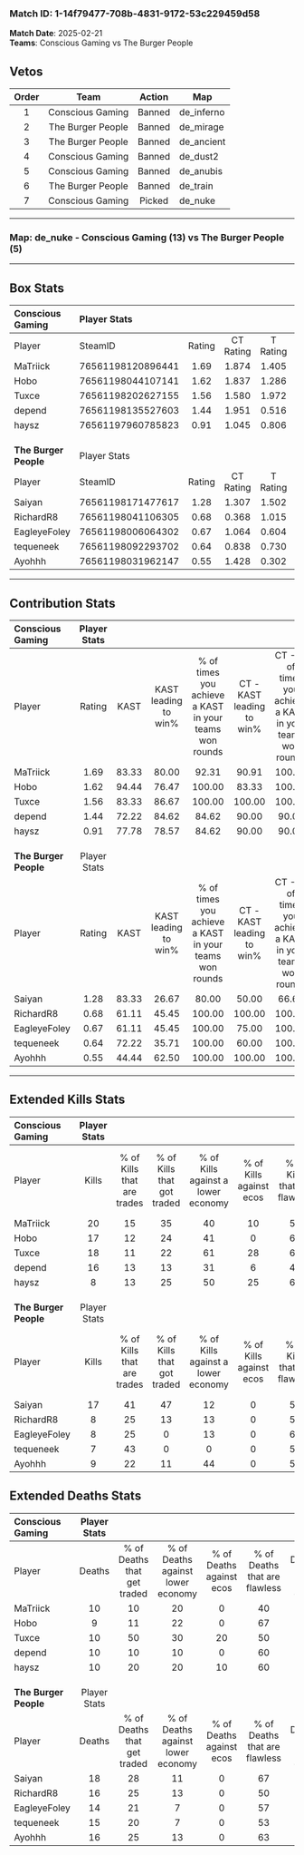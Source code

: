 ### Match ID: 1-14f79477-708b-4831-9172-53c229459d58  
**Match Date**: 2025-02-21  
**Teams**: Conscious Gaming vs The Burger People  

## Vetos  

| Order | Team | Action | Map |
| :---: | :--: | :----: | --- |
| 1 | Conscious Gaming | Banned | de_inferno |
| 2 | The Burger People | Banned | de_mirage |
| 3 | The Burger People | Banned | de_ancient |
| 4 | Conscious Gaming | Banned | de_dust2 |
| 5 | Conscious Gaming | Banned | de_anubis |
| 6 | The Burger People | Banned | de_train |
| 7 | Conscious Gaming | Picked | de_nuke |

---  

### **Map**: de_nuke - Conscious Gaming (13) vs The Burger People (5)  
---  

## Box Stats  

| **Conscious Gaming**  | Player Stats      |        |           |          |       |       |       |         |        |      |     |
| :- | :- | :-: | :-: | :-: | :-: | :-: | :-: | :-: | :-: | :-: | :-: |
| Player                | SteamID           | Rating | CT Rating | T Rating | KAST  |  ADR  | Kills | Assists | Deaths | K/D  | HS% |
| MaTriick              | 76561198120896441 |  1.69  |   1.874   |  1.405   | 83.33 | 103.8 |  20   |    4    |   10   | 2.00 | 45  |
| Hobo                  | 76561198044107141 |  1.62  |   1.837   |  1.286   | 94.44 | 93.9  |  17   |    4    |   9    | 1.89 | 58  |
| Tuxce                 | 76561198202627155 |  1.56  |   1.580   |  1.972   | 83.33 | 88.9  |  18   |    7    |   10   | 1.80 | 44  |
| depend                | 76561198135527603 |  1.44  |   1.951   |  0.516   | 72.22 | 107.2 |  16   |    7    |   10   | 1.60 | 43  |
| haysz                 | 76561197960785823 |  0.91  |   1.045   |  0.806   | 77.78 | 53.8  |   8   |    3    |   10   | 0.80 | 62  |
|                       |                   |        |           |          |       |       |       |         |        |      |     |
|                       |                   |        |           |          |       |       |       |         |        |      |     |
|                       |                   |        |           |          |       |       |       |         |        |      |     |
| **The Burger People** | Player Stats      |        |           |          |       |       |       |         |        |      |     |
| Player                | SteamID           | Rating | CT Rating | T Rating | KAST  |  ADR  | Kills | Assists | Deaths | K/D  | HS% |
| Saiyan                | 76561198171477617 |  1.28  |   1.307   |  1.502   | 83.33 | 97.7  |  17   |    3    |   18   | 0.94 | 76  |
| RichardR8             | 76561198041106305 |  0.68  |   0.368   |  1.015   | 61.11 | 71.7  |   8   |    6    |   16   | 0.50 | 75  |
| EagleyeFoley          | 76561198006064302 |  0.67  |   1.064   |  0.604   | 61.11 | 54.6  |   8   |    3    |   14   | 0.57 | 75  |
| tequeneek             | 76561198092293702 |  0.64  |   0.838   |  0.730   | 72.22 | 41.8  |   7   |    4    |   15   | 0.47 | 42  |
| Ayohhh                | 76561198031962147 |  0.55  |   1.428   |  0.302   | 44.44 | 62.1  |   9   |    2    |   16   | 0.56 | 77  |
---  

## Contribution Stats  

| **Conscious Gaming**  | Player Stats |       |                      |                                                        |                           |                                                             |                          |                                                            |
| :- | :-: | :-: | :-: | :-: | :-: | :-: | :-: | :-: |
| Player                |    Rating    | KAST  | KAST leading to win% | % of times you achieve a KAST in your teams won rounds | CT - KAST leading to win% | CT - % of times you achieve a KAST in your teams won rounds | T - KAST leading to win% | T - % of times you achieve a KAST in your teams won rounds |
| MaTriick              |     1.69     | 83.33 |        80.00         |                         92.31                          |           90.91           |                           100.00                            |          50.00           |                           66.67                            |
| Hobo                  |     1.62     | 94.44 |        76.47         |                         100.00                         |           83.33           |                           100.00                            |          60.00           |                           100.00                           |
| Tuxce                 |     1.56     | 83.33 |        86.67         |                         100.00                         |          100.00           |                           100.00                            |          60.00           |                           100.00                           |
| depend                |     1.44     | 72.22 |        84.62         |                         84.62                          |           90.00           |                            90.00                            |          66.67           |                           66.67                            |
| haysz                 |     0.91     | 77.78 |        78.57         |                         84.62                          |           90.00           |                            90.00                            |          50.00           |                           66.67                            |
|                       |              |       |                      |                                                        |                           |                                                             |                          |                                                            |
|                       |              |       |                      |                                                        |                           |                                                             |                          |                                                            |
|                       |              |       |                      |                                                        |                           |                                                             |                          |                                                            |
| **The Burger People** | Player Stats |       |                      |                                                        |                           |                                                             |                          |                                                            |
| Player                |    Rating    | KAST  | KAST leading to win% | % of times you achieve a KAST in your teams won rounds | CT - KAST leading to win% | CT - % of times you achieve a KAST in your teams won rounds | T - KAST leading to win% | T - % of times you achieve a KAST in your teams won rounds |
| Saiyan                |     1.28     | 83.33 |        26.67         |                         80.00                          |           50.00           |                            66.67                            |          18.18           |                           100.00                           |
| RichardR8             |     0.68     | 61.11 |        45.45         |                         100.00                         |          100.00           |                           100.00                            |          25.00           |                           100.00                           |
| EagleyeFoley          |     0.67     | 61.11 |        45.45         |                         100.00                         |           75.00           |                           100.00                            |          28.57           |                           100.00                           |
| tequeneek             |     0.64     | 72.22 |        35.71         |                         100.00                         |           60.00           |                           100.00                            |          22.22           |                           100.00                           |
| Ayohhh                |     0.55     | 44.44 |        62.50         |                         100.00                         |          100.00           |                           100.00                            |          40.00           |                           100.00                           |
---  

## Extended Kills Stats  

| **Conscious Gaming**  | Player Stats |                            |                            |                                    |                         |                              |                                 |                                       |                    |           |
| :- | :-: | :-: | :-: | :-: | :-: | :-: | :-: | :-: | :-: | :-: |
| Player                |    Kills     | % of Kills that are trades | % of Kills that got traded | % of Kills against a lower economy | % of Kills against ecos | % of Kills that are flawless | % of Kills that are close duels | % of Kills that are assisted by flash | Pistol Round Kills | AWP Kills |
| MaTriick              |      20      |             15             |             35             |                 40                 |           10            |              55              |               15                |                   0                   |         0          |     2     |
| Hobo                  |      17      |             12             |             24             |                 41                 |            0            |              65              |                6                |                   6                   |         0          |     3     |
| Tuxce                 |      18      |             11             |             22             |                 61                 |           28            |              67              |                6                |                   0                   |         1          |     0     |
| depend                |      16      |             13             |             13             |                 31                 |            6            |              44              |               13                |                   0                   |         0          |     0     |
| haysz                 |      8       |             13             |             25             |                 50                 |           25            |              63              |                0                |                   0                   |         0          |     1     |
|                       |              |                            |                            |                                    |                         |                              |                                 |                                       |                    |           |
|                       |              |                            |                            |                                    |                         |                              |                                 |                                       |                    |           |
|                       |              |                            |                            |                                    |                         |                              |                                 |                                       |                    |           |
| **The Burger People** | Player Stats |                            |                            |                                    |                         |                              |                                 |                                       |                    |           |
| Player                |    Kills     | % of Kills that are trades | % of Kills that got traded | % of Kills against a lower economy | % of Kills against ecos | % of Kills that are flawless | % of Kills that are close duels | % of Kills that are assisted by flash | Pistol Round Kills | AWP Kills |
| Saiyan                |      17      |             41             |             47             |                 12                 |            0            |              53              |                0                |                   0                   |         3          |     0     |
| RichardR8             |      8       |             25             |             13             |                 13                 |            0            |              50              |               13                |                   0                   |         0          |     1     |
| EagleyeFoley          |      8       |             25             |             0              |                 13                 |            0            |              63              |                0                |                   0                   |         0          |     3     |
| tequeneek             |      7       |             43             |             0              |                 0                  |            0            |              57              |                0                |                   0                   |         0          |     2     |
| Ayohhh                |      9       |             22             |             11             |                 44                 |            0            |              56              |               22                |                   0                   |         0          |     4     |
## Extended Deaths Stats  

| **Conscious Gaming**  | Player Stats |                             |                                   |                          |                               |                            |                           |               |
| :- | :-: | :-: | :-: | :-: | :-: | :-: | :-: | :-: |
| Player                |    Deaths    | % of Deaths that get traded | % of Deaths against lower economy | % of Deaths against ecos | % of Deaths that are flawless | % of Deaths that are close | % of Deaths while blinded | Deaths to AWP |
| MaTriick              |      10      |             10              |                20                 |            0             |              40               |             20             |             0             |       1       |
| Hobo                  |      9       |             11              |                22                 |            0             |              67               |             0              |             0             |       0       |
| Tuxce                 |      10      |             50              |                30                 |            20            |              50               |             0              |             0             |       1       |
| depend                |      10      |             10              |                10                 |            0             |              60               |             0              |             0             |       0       |
| haysz                 |      10      |             20              |                20                 |            10            |              60               |             10             |             0             |       1       |
|                       |              |                             |                                   |                          |                               |                            |                           |               |
|                       |              |                             |                                   |                          |                               |                            |                           |               |
|                       |              |                             |                                   |                          |                               |                            |                           |               |
| **The Burger People** | Player Stats |                             |                                   |                          |                               |                            |                           |               |
| Player                |    Deaths    | % of Deaths that get traded | % of Deaths against lower economy | % of Deaths against ecos | % of Deaths that are flawless | % of Deaths that are close | % of Deaths while blinded | Deaths to AWP |
| Saiyan                |      18      |             28              |                11                 |            0             |              67               |             6              |             6             |       1       |
| RichardR8             |      16      |             25              |                13                 |            0             |              50               |             19             |             0             |       0       |
| EagleyeFoley          |      14      |             21              |                 7                 |            0             |              57               |             7              |             0             |       0       |
| tequeneek             |      15      |             20              |                 7                 |            0             |              53               |             7              |             0             |       0       |
| Ayohhh                |      16      |             25              |                13                 |            0             |              63               |             6              |             0             |       0       |
